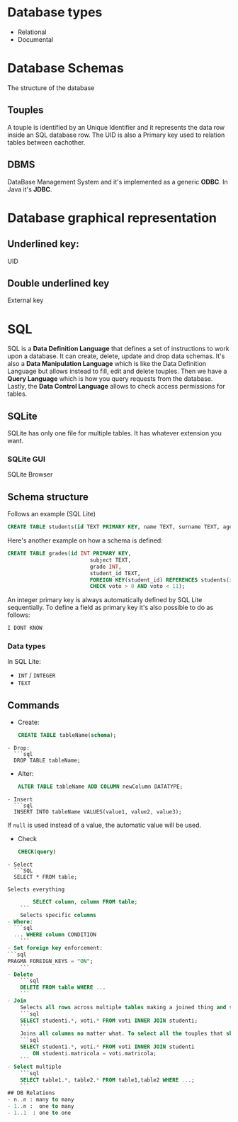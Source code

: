 # Database types
- Relational
- Documental
# Database Schemas
The structure of the database
## Touples
A touple is identified by an Unique Identifier and it represents the data row inside an SQL database row. The UID is also a Primary key used to relation tables between eachother.
## DBMS
DataBase Management System and it's implemented as a generic **ODBC**. In Java it's **JDBC**.
# Database graphical representation
## Underlined key:
UID
## Double underlined key
External key
# SQL
SQL is a **Data Definition Language** that defines a set of instructions to work upon a database. It can create, delete, update and drop data schemas.
It's also a **Data Manipulation Language** which is like the Data Definition Language but allows instead to fill, edit and delete touples.
Then we have a **Query Language** which is how you query requests from the database.
Lastly, the **Data Control Language** allows to check access permissions for tables.
## SQLite
SQLite has only one file for multiple tables. It has whatever extension you want.
### SQLite GUI
SQLite Browser
## Schema structure
Follows an example (SQL Lite)
```sql
CREATE TABLE students(id TEXT PRIMARY KEY, name TEXT, surname TEXT, age INT);
```
Here's another example on how a schema is defined:
```sql
CREATE TABLE grades(id INT PRIMARY KEY,
						  subject TEXT,
						  grade INT,
						  student_id TEXT,
						  FOREIGN KEY(student_id) REFERENCES students(id),
						  CHECK voto > 0 AND voto < 11);
```
An integer primary key is always automatically defined by SQL Lite sequentially.
To define a field as primary key it's also possible to do as follows:
```sql
I DONT KNOW
```
### Data types
In SQL Lite:
- `INT` / `INTEGER`
- `TEXT`
## Commands
- Create:
  ```sql
  CREATE TABLE tableName(schema);
```
- Drop:
  ```sql
  DROP TABLE tableName;
```
- Alter:
  ```sql
  ALTER TABLE tableName ADD COLUMN newColumn DATATYPE;
```
- Insert
  ```sql
  INSERT INTO tableName VALUES(value1, value2, value3);
```
If `null` is used instead of a value, the automatic value will be used.
- Check
  ```SQL
  CHECK(query)
```
- Select
  ```SQL
  SELECT * FROM table;
  ```
	Selects everything
```SQL
		SELECT column, column FROM table;
	```
	Selects specific columns
- Where:
  ```sql
  ... WHERE column CONDITION
	```
- Set foreign key enforcement:
```sql
PRAGMA FOREIGN_KEYS = "ON";
	```
- Delete
	```sql
	DELETE FROM table WHERE ...
	```
- Join
	Selects all rows across multiple tables making a joined thing and shows only the stuff that matches a condition
	```sql
	SELECT studenti.*, voti.* FROM voti INNER JOIN studenti;
	```
	Joins all columns no matter what. To select all the touples that share an attribute:
	```sql
	SELECT studenti.*, voti.* FROM voti INNER JOIN studenti 
		ON studenti.matricola = voti.matricola;
	```
- Select multiple
	```sql
	SELECT table1.*, table2.* FROM table1,table2 WHERE ...;
	```
## DB Relations
- n..n : many to many 
- 1..n :  one to many
- 1..1  : one to one
